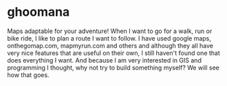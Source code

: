 # ghoomana
Maps adaptable for your adventure!
When I want to go for a walk, run or bike ride, I like to plan a route I want to follow. I have used google maps, onthegomap.com, mapmyrun.com and others and although they all have very nice features that are useful on their own, I still haven't found one that does everything I want. And because I am very interested in GIS and programming I thought, why not try to build something myself? We will see how that goes.
